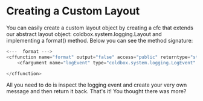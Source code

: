 # Creating a Custom Layout

You can easily create a custom layout object by creating a cfc that extends our abstract layout object: coldbox.system.logging.Layout and implementing a format() method. Below you can see the method signature:

```javascript
<---  format --->
<cffunction name="format" output="false" access="public" returntype="string" hint="Format a logging event message into your own format">
	<cfargument name="logEvent" type="coldbox.system.logging.LogEvent"   required="true"   hint="The logging event to use to create a message.">

</cffunction>
```

All you need to do is inspect the logging event and create your very own message and then return it back. That's it! You thought there was more?

